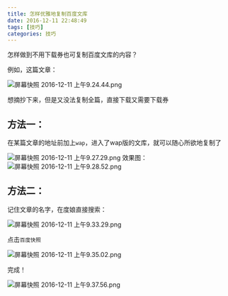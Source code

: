 ```yaml
---
title: 怎样优雅地复制百度文库
date: 2016-12-11 22:48:49
tags: [技巧]
categories: 技巧
---
```



怎样做到不用下载券也可复制百度文库的内容？


<!-- more -->
例如，这篇文章：

![屏幕快照 2016-12-11 上午9.24.44.png](http://upload-images.jianshu.io/upload_images/2218072-67a87e3ae3d8a70d.png?imageMogr2/auto-orient/strip%7CimageView2/2/w/1240)

想摘抄下来，但是又没法复制全篇，直接下载又需要下载券

## 方法一：
在某篇文章的地址前加上`wap`，进入了wap版的文库，就可以随心所欲地复制了

![屏幕快照 2016-12-11 上午9.27.29.png](http://upload-images.jianshu.io/upload_images/2218072-0394d547fb3b4957.png?imageMogr2/auto-orient/strip%7CimageView2/2/w/1240)
效果图：
![屏幕快照 2016-12-11 上午9.28.52.png](http://upload-images.jianshu.io/upload_images/2218072-4a8adc3470661d5c.png?imageMogr2/auto-orient/strip%7CimageView2/2/w/1240)

## 方法二：
记住文章的名字，在度娘直接搜索：

![屏幕快照 2016-12-11 上午9.33.29.png](http://upload-images.jianshu.io/upload_images/2218072-72494c4ed860fdd0.png?imageMogr2/auto-orient/strip%7CimageView2/2/w/1240)

点击`百度快照`

![屏幕快照 2016-12-11 上午9.35.02.png](http://upload-images.jianshu.io/upload_images/2218072-19b39e498efac616.png?imageMogr2/auto-orient/strip%7CimageView2/2/w/1240)

完成！

![屏幕快照 2016-12-11 上午9.37.56.png](http://upload-images.jianshu.io/upload_images/2218072-d04b588cdeb40340.png?imageMogr2/auto-orient/strip%7CimageView2/2/w/1240)
